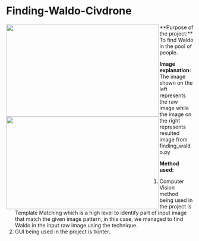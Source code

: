 # Finding-Waldo-Civdrone

<p float="left">
  <img align="left" src="https://github.com/Kevintirta/Finding-Waldo-Civdrone/blob/master/raw_image.png" width="410" height="250">

  <img align="left" src="https://github.com/Kevintirta/Finding-Waldo-Civdrone/blob/master/found_waldo_image.png" width="410" height="250">
</p>

<p float="right">
  **Purpose of the project:**<br/>
  To find Waldo in the pool of people.

  **Image explanation:**<br />
  The image shown on the left represents the raw image while the image on the right represents resulted image from finding_waldo.py

  **Method used:**<br />
  1. Computer Vision method being used in the project is Template Matching which is a high level to identify part of input image that match the given image pattern, in this case, we managed to find Waldo in the input raw image using the technique.
  2. GUI being used in the project is tkinter.

</p>
